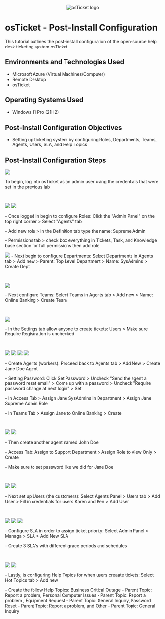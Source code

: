 <p align="center">
<img src="https://i.imgur.com/Clzj7Xs.png" alt="osTicket logo"/>
</p>

<h1>osTicket - Post-Install Configuration</h1>
This tutorial outlines the post-install configuration of the open-source help desk ticketing system osTicket.<br />

<h2>Environments and Technologies Used</h2>

- Microsoft Azure (Virtual Machines/Computer)
- Remote Desktop
- osTicket

<h2>Operating Systems Used </h2>

- Windows 11 Pro </b> (21H2)

<h2>Post-Install Configuration Objectives</h2>

- Setting up ticketing system by configuring Roles, Departments, Teams, Agents, Users, SLA, and Help Topics

<h2>Post-Install Configuration Steps</h2>

<p>
<img src="https://i.imgur.com/zezcGwY.jpeg"/>
</p>
<p>
To begin, log into osTicket as an admin user using the credentials that were set in the previous lab
</p>
<br />

<p>
<img src="https://i.imgur.com/tN4D175.png"/>  <img src="https://i.imgur.com/quSraah.png"/>
</p>
<p>
 - Once logged in begin to configure Roles: Click the "Admin Panel" on the top right corner > Select "Agents" tab
<p> - Add new role > in the Definition tab type the name: Supreme Admin
<p> - Permissions tab > check box everything in Tickets, Task, and Knowledge base section for full permissions then add role
<p>
  
<img src="https://i.imgur.com/dcYHWPF.png"/>
- Next begin to configure Departments: Select Departments in Agents tab > Add new > Parent: Top Level Department > Name: SysAdmins > Create Dept
</p>
<p>
</p>
<br />

<p>
<img src="https://i.imgur.com/pGWpqA7.png"/>
</p>
<p>
- Next configure Teams: Select Teams in Agents tab > Add new > Name: Online Banking > Create Team 
</p>
<br />

<p>
<img src="https://i.imgur.com/VZ6zsF3.png"/>
</p>
<p>
- In the Settings tab allow anyone to create tickets: Users > Make sure Require Registration is unchecked
</p>
<br />

<p>
<img src="https://i.imgur.com/BhfpM74.png"/> <img src="https://i.imgur.com/R2okXqC.png"/> <img src="https://i.imgur.com/Rc5pxxj.png"/> <img src="https://i.imgur.com/27wF3Jb.png"/> 
<p>
- Create Agents (workers): Proceed back to Agents tab > Add New > Create Jane Doe Agent 
<p> - Setting Password: Click Set Password > Uncheck "Send the agent a password reset email" > Come up with a password > Uncheck "Require password change at next login" > Set 
<p> - In Access Tab > Assign Jane SysAdmins in Department > Assign Jane Supreme Admin Role
<p> - In Teams Tab > Assign Jane to Online Banking > Create
</p>
<br />

<p>
<img src="https://i.imgur.com/5hFctLX.png"/> <img src="https://i.imgur.com/8SsPMyp.png"/>
</p>
<p>
- Then create another agent named John Doe 
<p> - Access Tab: Assign to Support Department > Assign Role to View Only > Create
<p> - Make sure to set password like we did for Jane Doe
</p>
<br />

<p>
<img src="https://i.imgur.com/04A4Sz7.png"/> <img src="https://i.imgur.com/jVXTYJp.png"/>
</p>
<p>
- Next set up Users (the customers): Select Agents Panel > Users tab > Add User > Fill in credentials for users Karen and Ken > Add User
</p>
<br />

<p>
<img src="https://i.imgur.com/dUZRNSj.png"/> <img src="https://i.imgur.com/4SsQDpR.png"/> <img src="https://i.imgur.com/ofbAD4Z.png"/>
</p>
<p>
- Configure SLA in order to assign ticket priority: Select Admin Panel > Managa > SLA > Add New SLA
</p> - Create 3 SLA's with different grace periods and schedules
</p>
<br />

<p>
<img src="https://i.imgur.com/xsnGZMj.png"/> <img src="https://i.imgur.com/ekALhqc.png"/>
</p>
<p>
- Lastly, is configuring Help Topics for when users creaate tickets: Select Hot Topics tab > Add new 
</p> - Create the follow Help Topics: Business Critical Outage - Parent Topic: Report a problem, Personal Computer Issues - Parent Topic: Report a problem , Equipment Request - Parent Topic: General Inquiry, Password Reset - Parent Topic: Report a problem, and Other - Parent Topic: General Inquiry
</p>
<br />
